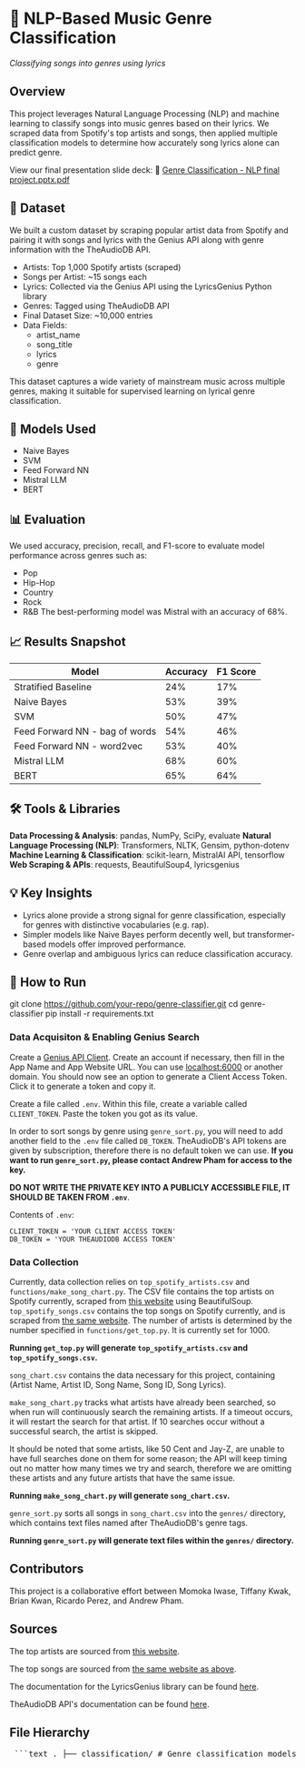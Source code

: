 # 🎵 NLP-Based Music Genre Classification

*Classifying songs into genres using lyrics*

## Overview
This project leverages Natural Language Processing (NLP) and machine learning to classify songs into music genres based on their lyrics. We scraped data from Spotify's top artists and songs, then applied multiple classification models to determine how accurately song lyrics alone can predict genre.

View our final presentation slide deck:
📎 [Genre Classification - NLP final project.pptx.pdf]([https://github.com/user-attachments/files/20141274/Genre.Classification.-.NLP.final.project.pptx.pdf](https://docs.google.com/presentation/d/125M_7E9piEraMPXuhHWmFXRcabdIL83A/edit?usp=sharing&ouid=112610846148247704192&rtpof=true&sd=true))

## 📂 Dataset
We built a custom dataset by scraping popular artist data from Spotify and pairing it with songs and lyrics with the Genius API along with genre information with the TheAudioDB API.

- Artists: Top 1,000 Spotify artists (scraped)
- Songs per Artist: ~15 songs each
- Lyrics: Collected via the Genius API using the LyricsGenius Python library
- Genres: Tagged using TheAudioDB API
- Final Dataset Size: ~10,000 entries
- Data Fields:
    - artist_name
    - song_title
    - lyrics
    - genre

This dataset captures a wide variety of mainstream music across multiple genres, making it suitable for supervised learning on lyrical genre classification.

## 🧠 Models Used
- Naive Bayes
- SVM
- Feed Forward NN
- Mistral LLM
- BERT

## 📊 Evaluation
We used accuracy, precision, recall, and F1-score to evaluate model performance across genres such as:
- Pop
- Hip-Hop
- Country
- Rock
- R&B
The best-performing model was Mistral with an accuracy of 68%.

## 📈 Results Snapshot
| Model                           | Accuracy | F1 Score |
| ------------------------------- | -------- | -------- |
| Stratified Baseline             | 24%      | 17%      |
| Naive Bayes                     | 53%      | 39%      |
| SVM                             | 50%      | 47%      |
| Feed Forward NN - bag of words  | 54%      | 46%      |
| Feed Forward NN - word2vec      | 53%      | 40%      |
| Mistral LLM                     | 68%      | 60%      |
| BERT                            | 65%      | 64%      |

## 🛠️ Tools & Libraries
**Data Processing & Analysis**: pandas, NumPy, SciPy, evaluate
**Natural Language Processing (NLP)**: Transformers, NLTK, Gensim, python-dotenv
**Machine Learning & Classification**: scikit-learn, MistralAI API, tensorflow
**Web Scraping & APIs**: requests, BeautifulSoup4, lyricsgenius  

## 💡 Key Insights
- Lyrics alone provide a strong signal for genre classification, especially for genres with distinctive vocabularies (e.g. rap).
- Simpler models like Naive Bayes perform decently well, but transformer-based models offer improved performance.
- Genre overlap and ambiguous lyrics can reduce classification accuracy.

## 🚀 How to Run
git clone https://github.com/your-repo/genre-classifier.git
cd genre-classifier
pip install -r requirements.txt

### Data Acquisiton & Enabling Genius Search

Create a [Genius API Client](https://genius.com/api-clients). Create an account if necessary, then fill in the App Name and App Website URL. You can use [localhost:6000](http://localhost:6000/) or another domain. You should now see an option to generate a Client Access Token. Click it to generate a token and copy it.

Create a file called `.env`. Within this file, create a variable called `CLIENT_TOKEN`. Paste the token you got as its value.

In order to sort songs by genre using `genre_sort.py`, you will need to add another field to the `.env` file called `DB_TOKEN`. TheAudioDB's API tokens are given by subscription, therefore there is no default token we can use. **If you want to run `genre_sort.py`, please contact Andrew Pham for access to the key.**

**DO NOT WRITE THE PRIVATE KEY INTO A PUBLICLY ACCESSIBLE FILE, IT SHOULD BE TAKEN FROM `.env`**.

Contents of `.env`:

    CLIENT_TOKEN = 'YOUR CLIENT ACCESS TOKEN'
    DB_TOKEN = 'YOUR THEAUDIODB ACCESS TOKEN'

### Data Collection

Currently, data collection relies on `top_spotify_artists.csv` and `functions/make_song_chart.py`. The CSV file contains the top artists on Spotify currently, scraped from [this website](https://kworb.net/spotify/listeners.html) using BeautifulSoup. `top_spotify_songs.csv` contains the top songs on Spotify currently, and is scraped from [the same website](https://kworb.net/spotify/songs.html). The number of artists is determined by the number specified in `functions/get_top.py`. It is currently set for 1000.

**Running `get_top.py` will generate `top_spotify_artists.csv` and `top_spotify_songs.csv`.**

`song_chart.csv` contains the data necessary for this project, containing (Artist Name, Artist ID, Song Name, Song ID, Song Lyrics).

`make_song_chart.py` tracks what artists have already been searched, so when run will continuously search the remaining artists. If a timeout occurs, it will restart the search for that artist. If 10 searches occur without a successful search, the artist is skipped.

It should be noted that some artists, like 50 Cent and Jay-Z, are unable to have full searches done on them for some reason; the API will keep timing out no matter how many times we try and search, therefore we are omitting these artists and any future artists that have the same issue.

**Running `make_song_chart.py` will generate `song_chart.csv`.**

`genre_sort.py` sorts all songs in `song_chart.csv` into the `genres/` directory, which contains text files named after TheAudioDB's genre tags.

**Running `genre_sort.py` will generate text files within the `genres/` directory.**

## Contributors

This project is a collaborative effort between Momoka Iwase, Tiffany Kwak, Brian Kwan, Ricardo Perez, and Andrew Pham.

## Sources

The top artists are sourced from [this website](https://kworb.net/spotify/listeners.html).

The top songs are sourced from [the same website as above](https://kworb.net/spotify/songs.html).

The documentation for the LyricsGenius library can be found [here](https://lyricsgenius.readthedocs.io/en/master/index.html).

TheAudioDB API's documentation can be found [here](https://www.theaudiodb.com/).

## File Hierarchy
<pre> ```text . ├── classification/ # Genre classification models (BERT, FFNN, SVM, Naive Bayes, LLM) ├── data exploration/ # Clustering and analysis of lyrics and song titles ├── dataset/ # Raw and processed datasets, tokenization and labeling notebooks ├── functions/ # Utility scripts for scraping, processing, and dataset management ├── genres/ # Organized folders for different song genres (Pop, Rap, Rock, etc.) ├── requirements.txt # Python dependencies └── README.md ``` </pre>
